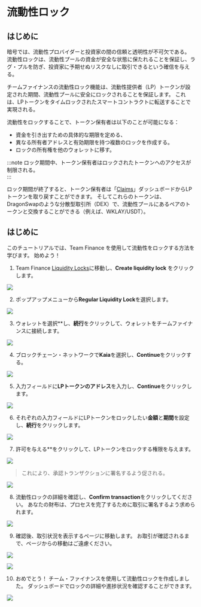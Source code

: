 # 流動性ロック

## はじめに

暗号では、流動性プロバイダーと投資家の間の信頼と透明性が不可欠である。 流動性ロックは、流動性プールの資金が安全な状態に保たれることを保証し、ラグ・プルを防ぎ、投資家に予期せぬリスクなしに取引できるという確信を与える。

チームファイナンスの流動性ロック機能は、流動性提供者（LP）トークンが設定された期間、流動性プールに安全にロックされることを保証します。 これは、LPトークンをタイムロックされたスマートコントラクトに転送することで実現される。

流動性をロックすることで、トークン保有者は以下のことが可能になる：

- 資金を引き出すための具体的な期限を定める、
- 異なる所有者アドレスと有効期限を持つ複数のロックを作成する。
- ロックの所有権を他のウォレットに移す。

:::note
ロック期間中、トークン保有者はロックされたトークンへのアクセスが制限される。\
:::

ロック期間が終了すると、トークン保有者は「[Claims](https://www.team.finance/claim)」ダッシュボードからLPトークンを取り戻すことができます。 そしてこれらのトークンは、DragonSwapのような分散型取引所（DEX）で、流動性プールにあるペアのトークンと交換することができる（例えば、WKLAY/USDT）。

## はじめに

このチュートリアルでは、Team Finance を使用して流動性をロックする方法を学びます。 始めよう！

1. Team Finance [Liquidity Locks](https://team.finance/liquidity-locks)に移動し、**Create liquidity lock** をクリックします。

![](/img/build/tools/token-management/liquidity-locks/ll-step-1.jpeg)

2. ポップアップメニューから**Regular Liquidity Lock**を選択します。

![](/img/build/tools/token-management/liquidity-locks/ll-step-2.jpeg)

3. ウォレットを選択\*\*し、**続行**をクリックして、ウォレットをチームファイナンスに接続します。

![](/img/build/tools/token-management/liquidity-locks/ll-step-3.jpeg)

4. ブロックチェーン・ネットワークで**Kaia**を選択し、**Continue**をクリックする。

![](/img/build/tools/token-management/liquidity-locks/ll-step-4.jpeg)

5. 入力フィールドに**LPトークンのアドレス**を入力し、**Continue**をクリックします。

![](/img/build/tools/token-management/liquidity-locks/ll-step-5.png)

6. それぞれの入力フィールドにLPトークンをロックしたい**金額**と**期間**を設定し、**続行**をクリックします。

![](/img/build/tools/token-management/liquidity-locks/ll-step-6.png)

7. 許可を与える\*\*をクリックして、LPトークンをロックする権限を与えます。

![](/img/build/tools/token-management/liquidity-locks/ll-step-7a.png)

> これにより、承認トランザクションに署名するよう促される。

![](/img/build/tools/token-management/liquidity-locks/ll-step-7b.png)

8. 流動性ロックの詳細を確認し、**Confirm transaction**をクリックしてください。 あなたの財布は、プロセスを完了するために取引に署名するよう求められます。

![](/img/build/tools/token-management/liquidity-locks/ll-step-8.png)

9. 確認後、取引状況を表示するページに移動します。 お取引が確認されるまで、ページからの移動はご遠慮ください。

![](/img/build/tools/token-management/liquidity-locks/ll-step-9a.png)

![](/img/build/tools/token-management/liquidity-locks/ll-step-9b.png)

10. おめでとう！ チーム・ファイナンスを使用して流動性ロックを作成しました。 ダッシュボードでロックの詳細や進捗状況を確認することができます。

![](/img/build/tools/token-management/liquidity-locks/ll-step-10.png)











